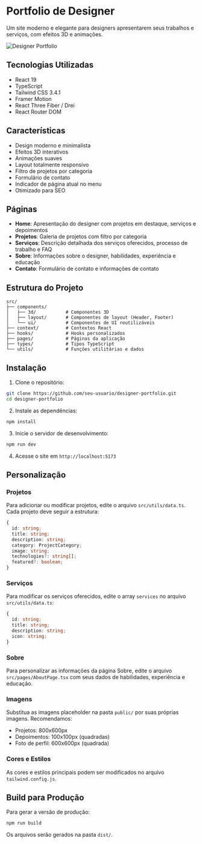 # Portfolio de Designer

Um site moderno e elegante para designers apresentarem seus trabalhos e serviços, com efeitos 3D e animações.

![Designer Portfolio](https://media.discordapp.net/attachments/847560951523966977/1348737155379236988/image.png?ex=67d08cdc&is=67cf3b5c&hm=3dfa926f798ffce68a814fdc9b8d4b2f87a535c71dd80c9586226de6b4d67c34&=&format=webp&quality=lossless&width=1120&height=568)

## Tecnologias Utilizadas

- React 19
- TypeScript
- Tailwind CSS 3.4.1
- Framer Motion
- React Three Fiber / Drei
- React Router DOM

## Características

- Design moderno e minimalista
- Efeitos 3D interativos
- Animações suaves
- Layout totalmente responsivo
- Filtro de projetos por categoria
- Formulário de contato
- Indicador de página atual no menu
- Otimizado para SEO

## Páginas

- **Home**: Apresentação do designer com projetos em destaque, serviços e depoimentos
- **Projetos**: Galeria de projetos com filtro por categoria
- **Serviços**: Descrição detalhada dos serviços oferecidos, processo de trabalho e FAQ
- **Sobre**: Informações sobre o designer, habilidades, experiência e educação
- **Contato**: Formulário de contato e informações de contato

## Estrutura do Projeto

```
src/
├── components/
│   ├── 3d/           # Componentes 3D
│   ├── layout/       # Componentes de layout (Header, Footer)
│   └── ui/           # Componentes de UI reutilizáveis
├── context/          # Contextos React
├── hooks/            # Hooks personalizados
├── pages/            # Páginas da aplicação
├── types/            # Tipos TypeScript
└── utils/            # Funções utilitárias e dados
```

## Instalação

1. Clone o repositório:

```bash
git clone https://github.com/seu-usuario/designer-portfolio.git
cd designer-portfolio
```

2. Instale as dependências:

```bash
npm install
```

3. Inicie o servidor de desenvolvimento:

```bash
npm run dev
```

4. Acesse o site em `http://localhost:5173`

## Personalização

### Projetos

Para adicionar ou modificar projetos, edite o arquivo `src/utils/data.ts`. Cada projeto deve seguir a estrutura:

```typescript
{
  id: string;
  title: string;
  description: string;
  category: ProjectCategory;
  image: string;
  technologies?: string[];
  featured?: boolean;
}
```

### Serviços

Para modificar os serviços oferecidos, edite o array `services` no arquivo `src/utils/data.ts`:

```typescript
{
  id: string;
  title: string;
  description: string;
  icon: string;
}
```

### Sobre

Para personalizar as informações da página Sobre, edite o arquivo `src/pages/AboutPage.tsx` com seus dados de habilidades, experiência e educação.

### Imagens

Substitua as imagens placeholder na pasta `public/` por suas próprias imagens. Recomendamos:

- Projetos: 800x600px
- Depoimentos: 100x100px (quadradas)
- Foto de perfil: 600x600px (quadrada)

### Cores e Estilos

As cores e estilos principais podem ser modificados no arquivo `tailwind.config.js`.

## Build para Produção

Para gerar a versão de produção:

```bash
npm run build
```

Os arquivos serão gerados na pasta `dist/`.
